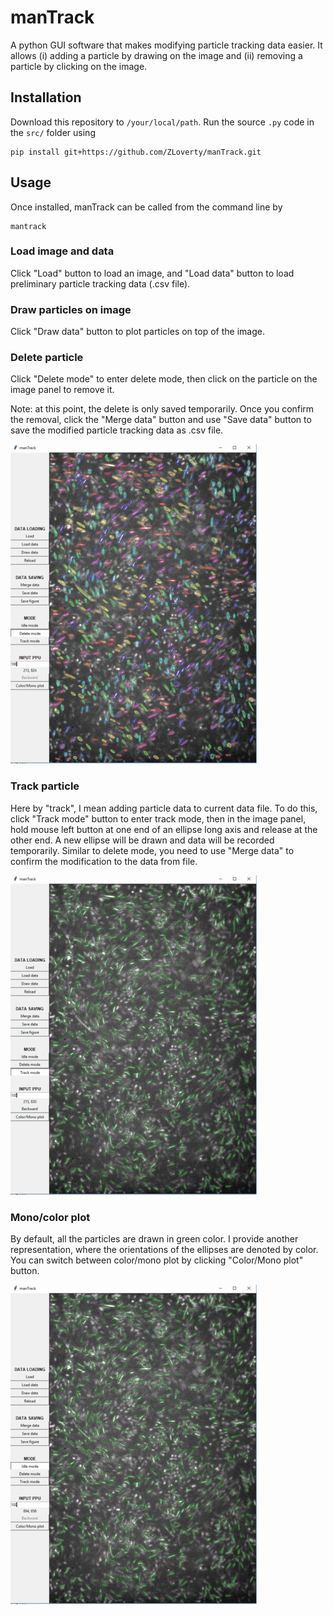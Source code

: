 # manTrack

A python GUI software that makes modifying particle tracking data easier. It allows (i) adding a particle by drawing on the image and (ii) removing a particle by clicking on the image.

## Installation

Download this repository to `/your/local/path`. Run the source `.py` code in the `src/` folder using

```console
pip install git+https://github.com/ZLoverty/manTrack.git
```

## Usage

Once installed, manTrack can be called from the command line by

```console
mantrack
```

### Load image and data

Click "Load" button to load an image, and "Load data" button to load preliminary particle tracking data (.csv file).

### Draw particles on image

Click "Draw data" button to plot particles on top of the image. 

### Delete particle

Click "Delete mode" to enter delete mode, then click on the particle on the image panel to remove it.

Note: at this point, the delete is only saved temporarily. Once you confirm the removal, click the "Merge data" button and use "Save data" button to save the modified particle tracking data as .csv file. 

![delete](/img/delete.gif)

### Track particle

Here by "track", I mean adding particle data to current data file. To do this, click "Track mode" button to enter track mode, then in the image panel, hold mouse left button at one end of an ellipse long axis and release at the other end. A new ellipse will be drawn and data will be recorded temporarily.
Similar to delete mode, you need to use "Merge data" to confirm the modification to the data from file.

![tracking](/img/tracking.gif)

### Mono/color plot

By default, all the particles are drawn in green color. I provide another representation, where the orientations of the ellipses are denoted by color. You can switch between color/mono plot by clicking "Color/Mono plot" button.

![color](/img/color.gif)